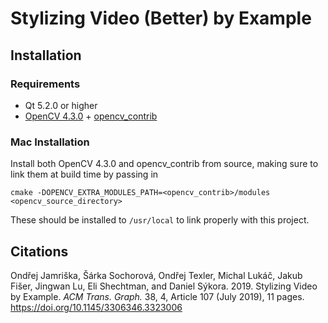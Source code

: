 # Stylizing Video (Better) by Example
## Installation
### Requirements
* Qt 5.2.0 or higher
* [OpenCV 4.3.0](https://github.com/opencv/opencv/tree/4.3.0) + [opencv_contrib](https://github.com/opencv/opencv_contrib)

### Mac Installation
Install both OpenCV 4.3.0 and opencv_contrib from source, making sure to link them at build time by passing in
```
cmake -DOPENCV_EXTRA_MODULES_PATH=<opencv_contrib>/modules <opencv_source_directory>
```
These should be installed to `/usr/local` to link properly with this project.


## Citations
Ondřej Jamriška, Šárka Sochorová, Ondřej Texler, Michal Lukáč, Jakub Fišer, Jingwan Lu, Eli Shechtman, and Daniel Sýkora. 2019.
Stylizing Video by Example.
*ACM Trans. Graph.* 38, 4, Article 107 (July 2019), 11 pages. https://doi.org/10.1145/3306346.3323006
